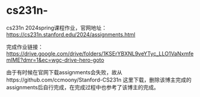 # cs231n-
cs231n 2024spring课程作业，官网地址：https://cs231n.stanford.edu/2024/assignments.html

完成作业链接：https://drive.google.com/drive/folders/1KSErYBXNL9veYTyc_LLO1VaNxmfemIME?dmr=1&ec=wgc-drive-hero-goto

由于有时候在官网下载assignments会失败，故从https://github.com/ccmoony/Stanford-CS231n 这里下载，删除该博主完成的assignments后自行完成，在完成过程中也参考了该博主的完成。

